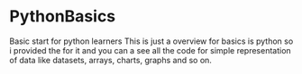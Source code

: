 # PythonBasics
Basic start for python learners
This is just a overview for basics is python so i provided the for it and you can a see all the code for simple representation of data like datasets, arrays, charts, graphs and so on. 
